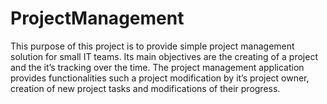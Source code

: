 # ProjectManagement

This purpose of this project is to provide simple project management solution for small IT teams. Its main objectives are the creating of a project and the it’s tracking over the time. The project management application provides functionalities such a project modification by it’s project owner, creation of new project tasks and modifications of their progress.
